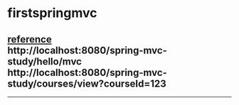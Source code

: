 # firstspringmvc


[reference](http://www.imooc.com/video/7533) <br>
http://localhost:8080/spring-mvc-study/hello/mvc<br>
http://localhost:8080/spring-mvc-study/courses/view?courseId=123<br>
-----


---------------

